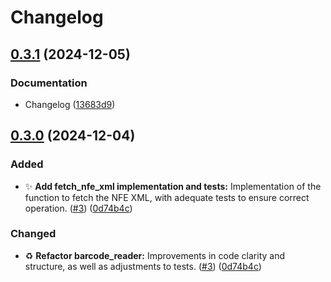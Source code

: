 # Changelog

## [0.3.1](https://github.com/DevDeividMoura/NFParser/compare/v0.3.0...v0.3.1) (2024-12-05)


### Documentation

* Changelog ([13683d9](https://github.com/DevDeividMoura/NFParser/commit/13683d90a8f556ad4be7cf57f1712e03d5e82dc3))

## [0.3.0](https://github.com/DevDeividMoura/NFParser/compare/v0.2.0...v0.3.0) (2024-12-04)


### Added

* :sparkles: **Add fetch_nfe_xml implementation and tests:** Implementation of the function to fetch the NFE XML, with adequate tests to ensure correct operation. ([#3](https://github.com/DevDeividMoura/NFParser/issues/3)) ([0d74b4c](https://github.com/DevDeividMoura/NFParser/commit/0d74b4cb2be5f5f0024df5e5c27748edcb903471))

### Changed

* :recycle: **Refactor barcode_reader:** Improvements in code clarity and structure, as well as adjustments to tests. ([#3](https://github.com/DevDeividMoura/NFParser/issues/3)) ([0d74b4c](https://github.com/DevDeividMoura/NFParser/commit/0d74b4cb2be5f5f0024df5e5c27748edcb903471))
